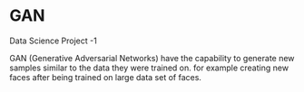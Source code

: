 

# GAN
Data Science Project -1


GAN (Generative Adversarial Networks) have the capability to generate new samples similar to the data they were trained on.
for example creating new faces after being trained on large data set of faces.
